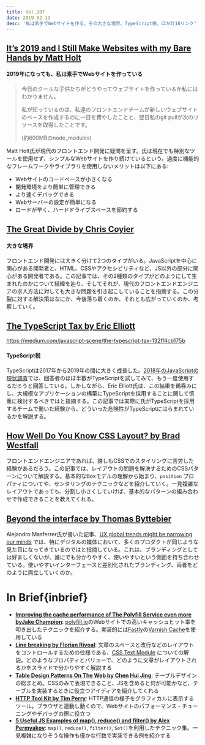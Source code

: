 ```yaml
---
title: Vol.207
date: 2019-02-13
desc: '私は素手でWebサイトを作る、その大きな境界、TypeScript税、ほか計10リンク'
---
```


## [It’s 2019 and I Still Make Websites with my Bare Hands by Matt Holt](https://medium.com/@mattholt/its-2019-and-i-still-make-websites-with-my-bare-hands-73d4eec6b7)

#### 2019年になっても、私は素手でWebサイトを作っている

> 今日のクールな子供たちがどうやってウェブサイトを作っているか私にはわかりません。
>
> 私が知っているのは、私達のフロントエンドチームが新しいウェブサイトのベースを作成するのに一日を費やしたことと、翌日私のgit pullが次のリソースを取得したことです。
>
> (約600MBのnode_modules)

Matt Holt氏が現代のフロントエンド開発に疑問を呈す。氏は現在でも特別なツールを使用せず、シンプルなWebサイトを作り続けているという。過度に機能的なフレームワークやライブラリを使用しないメリットは以下にある:

- Webサイトのコードベースが小さくなる
- 開発環境をより簡単に管理できる
- より速くデバッグできる
- Webサーバーの設定が簡単になる
- ロードが早く、ハードドライブスペースを節約する

## [The Great Divide by Chris Coyier](https://css-tricks.com/the-great-divide/)

#### 大きな境界

フロントエンド開発には大きく分けて2つのタイプがいる。JavaScriptを中心に関心がある開発者と、HTML、CSSやアクセシビリティなど、JS以外の部分に関心がある開発者である。この記事では、その2種類のタイプがどのようにして生まれたのかについて経緯を辿り、そしてそれが、現代のフロントエンドエンジニアの求人方法に対しても大きな問題を引き起こしていることを指摘する。この分裂に対する解決策はなにか、今後落ち着くのか、それとも広がっていくのか、考察していく。

## [The TypeScript Tax by Eric Elliott](https://medium.com/javascript-scene/the-typescript-tax-132ff4cb175b)
https://medium.com/javascript-scene/the-typescript-tax-132ff4cb175b

#### TypeScript税

TypeScriptは2017年から2019年の間に大きく成長した。[2018年のJavaScriptの現状調査](https://2018.stateofjs.com/javascript-flavors/overview/)では、回答者のほぼ半数がTypeScriptを試してみて、もう一度使用するだろうと回答している。しかしながら、Eric Elliott氏は、この結果を鵜呑みにし、大規模なアプリケーションの構築にTypeScriptを採用することに関して慎重に検討するべきではと指摘する。この記事では実際に氏がTypeScriptを採用するチームで働いた経験から、どういった危険性がTypeScriptにはらまれているかを解説する。

## [How Well Do You Know CSS Layout? by Brad Westfall](https://css-tricks.com/how-well-do-you-know-css-layout/)

フロントエンドエンジニアであれば、誰しもCSSでのスタイリングに苦労した経験があるだろう。この記事では、レイアウトの問題を解決するためのCSSパターンについて解説する。基本的なBoxモデルの理解から始まり、`position` プロパティについてや、センタリングのテクニックなどを紹介していく。一見複雑なレイアウトであっても、分割し小さくしていけば、基本的なパターンの組み合わせで作成できることを教えてくれる。

## [Beyond the interface by Thomas Byttebier](https://thomasbyttebier.be/blog/brands-beyond-the-interface)

Alejandro Masferrer氏が書いた記事、[UX global trends might be narrowing our minds](https://medium.com/@alemasferrer/ux-global-trends-might-be-narrowing-our-minds-10aebb99de4f) では、特にデジタルの媒体において、多くのプロダクトが同じような見た目になってきているのではと指摘している。これは、ブランディングとしては好ましくないが、誰にでも分かりやすく、使いやすいという側面を持ち合わせている。使いやすいインターフェースと差別化されたブランディング、両者をどのように両立していくのか。

# In Brief{inbrief}
- [**Improving the cache performance of The Polyfill Service even more byJake Champion**](https://jakechampion.name/improving-the-cache-performance-of-the-polyfill-service-even-more): [polyfill.io](https://polyfill.io/v3)のWebサイトでの高いキャッシュヒット率を叩き出したテクニックを紹介する。実装的には[Fastly](https://www.fastly.com/)の[Varnish Cache](https://varnish-cache.org/intro/)を使用している
- [**Line breaking by Florian Rivoal**](https://www.dotconferences.com/2018/11/florian-rivoal-line-breaking): 文章のスペースと改行などのレイアウトをコントロールするための仕様である、[CSS Text Module](https://drafts.csswg.org/css-text-3/) についての解説。どのようなプロパティとバリューで、どのように文章がレイアウトされるかをスライドで分かりやすく解説する
- [**Table Design Patterns On The Web by Chen Hui Jing**](https://www.smashingmagazine.com/2019/01/table-design-patterns-web/): テーブルデザインの総まとめ。CSSのみで表現できること、JSを含めると何が可能かなど、テーブルを実装するときに役立つアイディアを紹介してくれる
- [**HTTP Tool Kit by Tim Perry**](https://httptoolkit.tech/toolkit): HTTP通信の様子をグラフィカルに表示するツール。ブラウザと連動し動くので、Webサイトのパフォーマンス・チューニングやデバッグの際に役立つ
- [**5 Useful JS Examples of map(), reduce() and filter() by Alex Permyakov**](https://medium.com/@alex.permyakov/15-useful-javascript-examples-of-map-reduce-and-filter-74cbbb5e0a1f): `map()`, `reduce()`, `filter()`, `Set()`を利用したテクニック集。一見複雑になりそうな操作も僅かな行数で実装できる例を紹介する
